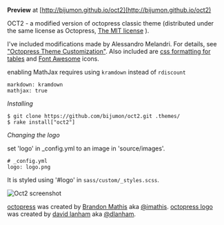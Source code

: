 **Preview** at [http://bijumon.github.io/oct2](http://bijumon.github.io/oct2)

OCT2 - a modified version of octopress classic theme (distributed under the same license as Octopress, [The MIT license](https://github.com/imathis/octopress#license) ).

I've included modifications made by Alessandro Melandri. For details, see ["Octopress Theme Customization"](http://melandri.net/2012/02/14/octopress-theme-customization/). Also included are [css formatting for tables](http://programus.github.com/blog/2012/03/07/add-table-data-css-for-octopress/) and [Font Awesome](http://fortawesome.github.io/Font-Awesome/) icons.

enabling MathJax requires using `kramdown` instead of `rdiscount`

```
markdown: kramdown
mathjax: true
```

*Installing*

```
$ git clone https://github.com/bijumon/oct2.git .themes/
$ rake install["oct2"]
```

*Changing the logo*

set 'logo' in _config.yml to an image in 'source/images'.

```
# _config.yml
logo: logo.png
```

It is styled using '#logo' in `sass/custom/_styles.scss`.


![Oct2 screenshot](https://raw.github.com/bijumon/oct2/master/source/images/oct2.png)

[octopress](http://octopress.org/) was created by [Brandon Mathis](http://brandonmathis.com/) aka [@imathis](https://twitter.com/imathis).
[octopress logo](http://octopress.org/) was created by [david lanham](http://dlanham.com ) aka [@dlanham](https://twitter.com/dlanham).
